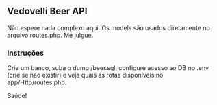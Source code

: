 ## Vedovelli Beer API

Não espere nada complexo aqui. Os models são usados diretamente no arquivo routes.php. Me julgue.

### Instruções

Crie um banco, suba o dump /beer.sql, configure acesso ao DB no .env (crie se não existir) e veja quais as rotas disponíveis no app/Http/routes.php.

Saúde!